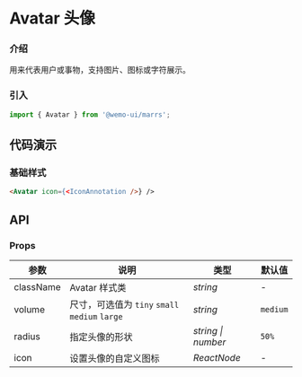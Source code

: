 # Avatar 头像

### 介绍

用来代表用户或事物，支持图片、图标或字符展示。


### 引入

```js
import { Avatar } from '@wemo-ui/marrs';
```

## 代码演示

### 基础样式

```html
<Avatar icon={<IconAnnotation />} />
```

## API

### Props

| 参数 | 说明 | 类型 | 默认值 |
| --- | --- | --- | --- |
| className| Avatar 样式类 | _string_ | - |
| volume | 尺寸，可选值为 `tiny` `small` `medium` `large` | _string_ | `medium` |
| radius| 指定头像的形状 | _string \| number_ | `50%` |
| icon| 设置头像的自定义图标 | _ReactNode_ | - |


